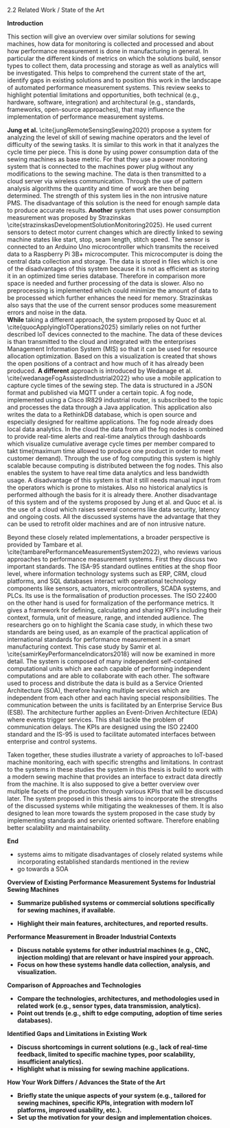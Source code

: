 2.2 Related Work / State of the Art

**Introduction**

This section will give an overview over similar solutions for sewing machines, how data for monitoring is collected and processed and about how performance measurement is done in manufacturing in general. In particular the different kinds of metrics on which the solutions build, sensor types to collect them, data processing and storage as well as analytics will be investigated. This helps to comprehend the current state of the art, identify gaps in existing solutions and to position this work in the landscape of automated performance measurement systems. This review seeks to highlight potential limitations and opportunities, both technical (e.g., hardware, software, integration) and architectural (e.g., standards, frameworks, open-source approaches), that may influence the implementation of performance measurement systems.

**Jung et al.** \cite{jungRemoteSensingSewing2020} propose a system for analyzing the level of skill of sewing machine operators and the level of difficulty of the sewing tasks. It is similar to this work in that it analyzes the cycle time per piece. This is done by using power consumption data of the sewing machines as base metric. For that they use a power monitoring system that is connected to the machines power plug without any modifications to the sewing machine. The data is then transmitted to a cloud server via wireless communication. Through the use of pattern analysis algorithms the quantity and time of work are then being determined. The strength of this system lies in the non intrusive nature PMS. The disadvantage of this solution is the need for enough sample data to produce accurate results.
**Another** system that uses power consumption measurement was proposed by Strazinskas \cite{strazinskasDevelopmentSolutionMonitoring2025}. He used current sensors to detect motor current changes which are directly linked to sewing machine states like start, stop, seam length, stitch speed. The sensor is connected to an Arduino Uno microcontroller which transmits the received data to a Raspberry Pi 3B+ microcomputer. This microcomputer is doing the central data collection and storage. The data is stored in files which is one of the disadvantages of this system because it is not as efficient as storing it in an optimized time series database. Therefore in comparison more space is needed and further processing of the data is slower. Also no preprocessing is implemented which could minimize the amount of data to be processed which further enhances the need for memory. Strazinskas also says that the use of the current sensor produces some measurement errors and noise in the data.  
**While** taking a different approach, the system proposed by Quoc et al. \cite{quocApplyingIoTOperations2025} similarly relies on not further described IoT devices connected to the machine. The data of these devices is than transmitted to the cloud and integrated with the enterprises Management Information System (MIS) so that it can be used for resource allocation optimization. Based on this a visualization is created that shows the open positions of a contract and how much of it has already been produced.
**A different** approach is introduced by Wedanage et al. \cite{wedanageFogAssistedIndustrial2022} who use a mobile application to capture cycle times of the sewing step. The data is structured in a JSON format and published via MQTT under a certain topic. A fog node, implemented using a Cisco IR829 industrial router, is subscribed to the topic and processes the data through a Java application. This application also writes the data to a RethinkDB database, which is open source and especially designed for realtime applications. The fog node already does local data analytics. In the cloud the data from all the fog nodes is combined to provide real-time alerts and real-time analytics through dashboards which visualize cumulative average cycle times per member compared to takt time(maximum time allowed to produce one product in order to meet customer demand). Through the use of fog computing this system is highly scalable because computing is distributed between the fog nodes. This also enables the system to have real time data analytics and less bandwidth usage. A disadvantage of this system is that it still needs manual input from the operators which is prone to mistakes. Also no historical analytics is performed although the basis for it is already there.
Another disadvantage of this system and of the systems proposed by Jung et al. and Quoc et al. is the use of a cloud which raises several concerns like data security, latency and ongoing costs. 
All the discussed systems have the advantage that they can be used to retrofit older machines and are of non intrusive nature.

Beyond these closely related implementations, a broader perspective is provided by Tambare et al. \cite{tambarePerformanceMeasurementSystem2022}, who reviews various approaches to performance measurement systems. First they discuss two important standards. The ISA-95 standard outlines entities at the shop floor level, where information technology systems such as ERP, CRM, cloud platforms, and SQL databases interact with operational technology components like sensors, actuators, microcontrollers, SCADA systems, and PLCs. Its use is the formalisation of production processes. The ISO 22400 on the other hand is used for formalization of the performance metrics. It gives a framework for defining, calculating and sharing KPI's including their context, formula, unit of measure, range, and intended audience. The researchers go on to highlight the Scania case study, in which these two standards are being used, as an example of the practical application of international standards for performance measurement in a smart manufacturing context.
This case study by Samir et al. \cite{samirKeyPerformanceIndicators2018} will now be examined in more detail. The system is composed of many independent self-contained computational units which are each capable of performing independent computations and are able to collaborate with each other. The software used to process and distribute the data is build as a Service Oriented Architecture (SOA), therefore having multiple services which are independent from each other and each having special responsibilities. The communication between the units is facilitated by an Enterprise Service Bus (ESB). The architecture further applies an Event-Driven Architecture (EDA) where events trigger services. This shall tackle the problem of communication delays. The KPIs are designed using the ISO 22400 standard and the IS-95 is used to facilitate automated interfaces between enterprise and control systems.

Taken together, these studies illustrate a variety of approaches to IoT-based machine monitoring, each with specific strengths and limitations.
In contrast to the systems in these studies the system in this thesis is build to work with a modern sewing machine that provides an interface to extract data directly from the machine. It is also supposed to give a better overview over multiple facets of the production through various KPIs that will be discussed later.
The system proposed in this thesis aims to incorporate the strengths of the discussed systems while mitigating the weaknesses of them. It is also designed to lean more towards the system proposed in the case study by implementing standards and service oriented software. Therefore enabling better scalability and maintainability. 


**End**
- systems aims to mitigate disadvantages of closely related systems while incorporating established standards mentioned in the review
- go towards a SOA









**Overview of Existing Performance Measurement Systems for Industrial Sewing Machines**

- **Summarize published systems or commercial solutions specifically for sewing machines, if available.**

- **Highlight their main features, architectures, and reported results.**

**Performance Measurement in Broader Industrial Contexts**

- **Discuss notable systems for other industrial machines (e.g., CNC, injection molding) that are relevant or have inspired your approach.**
- **Focus on how these systems handle data collection, analysis, and visualization.**

**Comparison of Approaches and Technologies**

- **Compare the technologies, architectures, and methodologies used in related work (e.g., sensor types, data transmission, analytics).**
- **Point out trends (e.g., shift to edge computing, adoption of time series databases).**

**Identified Gaps and Limitations in Existing Work**

- **Discuss shortcomings in current solutions (e.g., lack of real-time feedback, limited to specific machine types, poor scalability, insufficient analytics).**
- **Highlight what is missing for sewing machine applications.**

**How Your Work Differs / Advances the State of the Art**

- **Briefly state the unique aspects of your system (e.g., tailored for sewing machines, specific KPIs, integration with modern IoT platforms, improved usability, etc.).**
- **Set up the motivation for your design and implementation choices.**
